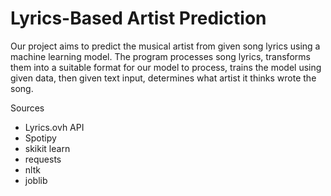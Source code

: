 # Lyrics-Based Artist Prediction

Our project aims to predict the musical artist from given song lyrics using a machine learning model. The program processes song lyrics, transforms them into a suitable format for our model to process, trains the model using given data, then given text input, determines what artist it thinks wrote the song.

Sources
* Lyrics.ovh API
* Spotipy
* skikit learn
* requests
* nltk
* joblib

